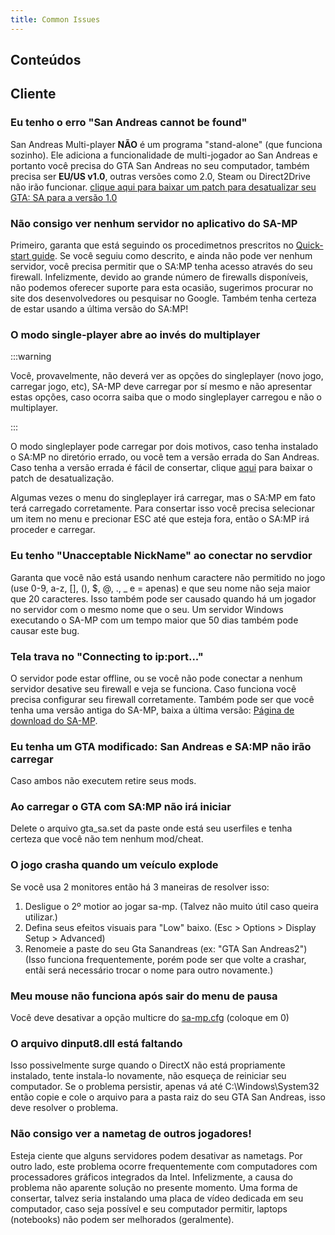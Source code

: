 ```yaml
---
title: Common Issues
---
```


## Conteúdos

## Cliente

### Eu tenho o erro "San Andreas cannot be found"

San Andreas Multi-player **NÃO** é um programa "stand-alone" (que funciona sozinho). Ele adiciona a funcionalidade de multi-jogador ao San Andreas e portanto você precisa do GTA San Andreas no seu computador, também precisa ser **EU/US v1.0**, outras versões como 2.0, Steam ou Direct2Drive não irão funcionar. [clique aqui para baixar um patch para desatualizar seu GTA: SA para a versão 1.0](http://grandtheftauto.filefront.com/file/GTA_SA_Downgrader_Patch;74661)

### Não consigo ver nenhum servidor no aplicativo do SA-MP

Primeiro, garanta que está seguindo os procedimetnos prescritos no [Quick-start guide](https://wiki.sa-mp.com/wiki/Getting_Started). Se você seguiu como descrito, e ainda não pode ver nenhum servidor, você precisa permitir que o SA:MP tenha acesso através do seu firewall. Infelizmente, devido ao grande número de firewalls disponíveis, não podemos oferecer suporte para esta ocasião, sugerimos procurar no site dos desenvolvedores ou pesquisar no Google. Também tenha certeza de estar usando a última versão do SA:MP!

### O modo single-player abre ao invés do multiplayer

:::warning

Você, provavelmente, não deverá ver as opções do singleplayer (novo jogo, carregar jogo, etc), SA-MP deve carregar por sí mesmo e não apresentar estas opções, caso ocorra saiba que o modo singleplayer carregou e não o multiplayer.

:::

O modo singleplayer pode carregar por dois motivos, caso tenha instalado o SA:MP no diretório errado, ou você tem a versão errada do San Andreas. Caso tenha a versão errada é fácil de consertar, clique [aqui](http://grandtheftauto.filefront.com/file/GTA_SA_Downgrader_Patch;74661) para baixar o patch de desatualização.

Algumas vezes o menu do singleplayer irá carregar, mas o SA:MP em fato terá carregado corretamente. Para consertar isso você precisa selecionar um item no menu e precionar ESC até que esteja fora, então o SA:MP irá proceder e carregar.

### Eu tenho "Unacceptable NickName" ao conectar no servdior

Garanta que você não está usando nenhum caractere não permitido no jogo (use 0-9, a-z, \[\], (), \$, @, ., \_ e = apenas) e que seu nome não seja maior que 20 caracteres. Isso também pode ser causado quando há um jogador no servidor com o mesmo nome que o seu. Um servidor Windows executando o SA-MP com um tempo maior que 50 dias também pode causar este bug.

### Tela trava no "Connecting to ip:port..."

O servidor pode estar offline, ou se você não pode conectar a nenhum servidor desative seu firewall e veja se funciona. Caso funciona você precisa configurar seu firewall corretamente. Também pode ser que você tenha uma versão antiga do SA-MP, baixa a última versão: [Página de download do SA-MP](http://sa-mp.com/download.php).

### Eu tenha um GTA modificado: San Andreas e SA:MP não irão carregar

Caso ambos não executem retire seus mods.

### Ao carregar o GTA com SA:MP não irá iniciar

Delete o arquivo gta_sa.set da paste onde está seu userfiles e tenha certeza que você não tem nenhum mod/cheat.

### O jogo crasha quando um veículo explode

Se você usa 2 monitores então há 3 maneiras de resolver isso:

1. Desligue o 2º motior ao jogar sa-mp. (Talvez não muito útil caso queira utilizar.)
2. Defina seus efeitos visuais para "Low" baixo. (Esc > Options > Display Setup > Advanced)
3. Renomeie a paste do seu Gta Sanandreas (ex: "GTA San Andreas2") (Isso funciona frequentemente, porém pode ser que volte a crashar, entãi será necessário trocar o nome para outro novamente.)

### Meu mouse não funciona após sair do menu de pausa

Você deve desativar a opção multicre do [sa-mp.cfg](/web/20190421141207/https://wiki.sa-mp.com/wiki/Sa-mp.cfg "Sa-mp.cfg") (coloque em 0)

### O arquivo dinput8.dll está faltando

Isso possivelmente surge quando o DirectX não está propriamente instalado, tente instala-lo novamente, não esqueça de reiniciar seu computador. Se o problema persistir, apenas vá até C:\\Windows\\System32 então copie e cole o arquivo para a pasta raiz do seu GTA San Andreas, isso deve resolver o problema.

### Não consigo ver a nametag de outros jogadores!

Esteja ciente que alguns servidores podem desativar as nametags. Por outro lado, este problema ocorre frequentemente com computadores com processadores gráficos integrados da Intel. Infelizmente, a causa do problema não aparente solução no presente momento. Uma forma de consertar, talvez seria instalando uma placa de vídeo dedicada em seu computador, caso seja possível e seu computador permitir, laptops (notebooks) não podem ser melhorados (geralmente).
